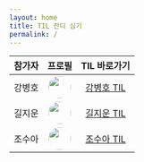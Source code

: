 ```yaml
---
layout: home
title: TIL 잔디 심기
permalink: /
---
```


| 참가자 | 프로필 | TIL 바로가기 |
|:------:|:------:|:------------:|
| 강병호 | <a href="https://github.com/Kang-bh" target="_blank"><img src="https://github.com/Kang-bh.png" width="40" style="border-radius:50%"></a> | [강병호 TIL](https://planting-grass.github.io/til/강병호) |
| 길지운 | <a href="https://github.com/Ji-Un-Gil" target="_blank"><img src="https://github.com/Ji-Un-Gil.png" width="40" style="border-radius:50%"></a> | [길지운 TIL](https://planting-grass.github.io/til/길지운) |
| 조수아 | <a href="https://github.com/soonga00" target="_blank"><img src="https://github.com/soonga00.png" width="40" style="border-radius:50%"></a> | [조수아 TIL](https://planting-grass.github.io/til/조수아) |